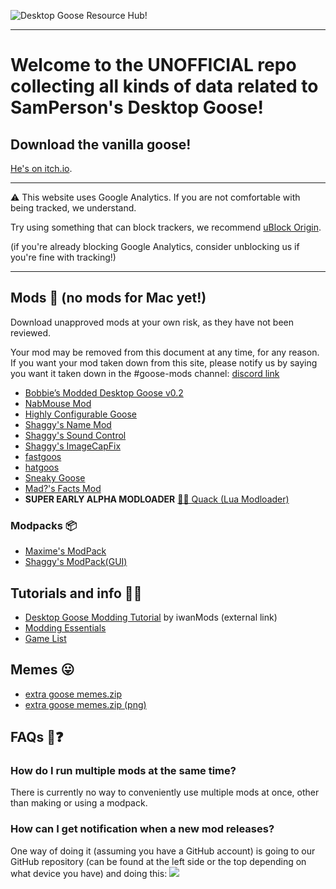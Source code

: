﻿
![Desktop Goose Resource Hub!](https://i.imgur.com/iE7BH5U.png)

---

# Welcome to the UNOFFICIAL repo collecting all kinds of data related to SamPerson's Desktop Goose!

## Download the vanilla goose!

[He's on itch.io](https://samperson.itch.io/desktop-goose).

---

⚠️ This website uses Google Analytics. If you are not comfortable with being tracked, we understand.

Try using something that can block trackers, we recommend [uBlock Origin](https://github.com/gorhill/ublock#installation).

(if you're already blocking Google Analytics, consider unblocking us if you're fine with tracking!)

---

## Mods 🧩 (no mods for Mac yet!)

Download unapproved mods at your own risk, as they have not been reviewed.

Your mod may be removed from this document at any time, for any reason.
If you want your mod taken down from this site, please notify us by saying you want it taken down in the #goose-mods channel: [discord link](https://discord.gg/pQnH4J3)

* [Bobbie’s Modded Desktop Goose v0.2](mods/bobbies.md)
* [NabMouse Mod](mods/NabMouse.md)
* [Highly Configurable Goose](mods/HiConfGoose.md)
* [Shaggy's Name Mod](mods/ShaggysNameMod.md)
* [Shaggy's Sound Control](mods/ShaggysSoundControl.md)
* [Shaggy's ImageCapFix](mods/ShaggysImageCapFix.md)
* [fastgoos](mods/fastgoos.md)
* [hatgoos](mods/hatgoos.md)
* [Sneaky Goose](mods/SneakyGoose.md)
* [Mad?'s Facts Mod](mods/MadsFacts.md)
* **SUPER EARLY ALPHA MODLOADER** [🧪🦆 Quack (Lua Modloader)](mods/Quack.md)

### Modpacks 📦

* [Maxime's ModPack](modpacks/MaximesModPack.md)
* [Shaggy's ModPack(GUI)](modpacks/ShaggysModPack_GUI.md)

## Tutorials and info 💁‍♂️

* [Desktop Goose Modding Tutorial](https://www.youtube.com/watch?v=5OQiVWJ-TGc) by iwanMods (external link)
* [Modding Essentials](info/modCreation.md)
* [Game List](info/GameTestList.md)

## Memes 😛

* [extra goose memes.zip](https://drive.google.com/open?id=1S2yiLiCbFEkdQM-qZnr1C6QKIfHMxo0E)
* [extra goose memes.zip (png)](https://drive.google.com/open?id=1QxU0p0pKbcg0KcML-9x-DqYQHUCzwSEn)

## FAQs 🤔❓

### How do I run multiple mods at the same time?

There is currently no way to conveniently use multiple mods at once, other than making or using a modpack.

### How can I get notification when a new mod releases?

One way of doing it (assuming you have a GitHub account) is going to our GitHub repository (can be found at the left side or the top depending on what device you have) and doing this:
![](https://vukand12.is-inside.me/Y2MwBOQD.gif)
